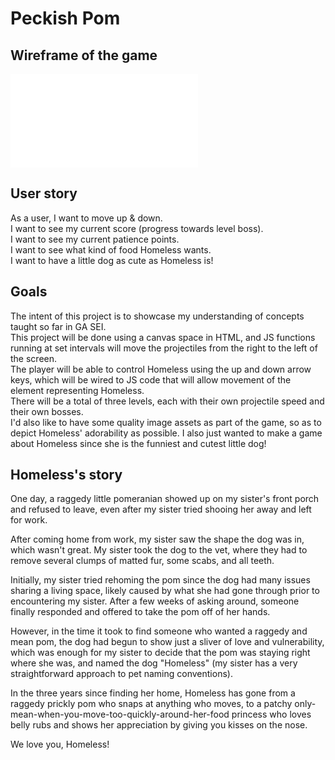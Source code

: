 # Peckish Pom

<!-- Wireframe -->
## Wireframe of the game
![Project 1 Wireframe](/project1/otherfiles/project_1_game_wireframe.pdf)

<!-- User story -->
## User story

As a user, I want to move up & down.  
I want to see my current score (progress towards level boss).  
I want to see my current patience points.  
I want to see what kind of food Homeless wants.  
I want to have a little dog as cute as Homeless is! 

## Goals  

The intent of this project is to showcase my understanding of concepts taught so far in GA SEI.  
This project will be done using a canvas space in HTML, and JS functions running at set intervals will move the projectiles from the right to the left of the screen.  
The player will be able to control Homeless using the up and down arrow keys, which will be wired to JS code that will allow movement of the element representing Homeless.  
There will be a total of three levels, each with their own projectile speed and their own bosses.  
I'd also like to have some quality image assets as part of the game, so as to depict Homeless' adorability as possible.
I also just wanted to make a game about Homeless since she is the funniest and cutest little dog!  

## Homeless's story

One day, a raggedy little pomeranian showed up on my sister's front porch and refused to leave, even after my sister tried shooing her away and left for work.

After coming home from work, my sister saw the shape the dog was in, which wasn't great. My sister took the dog to the vet, where they had to remove several clumps of matted fur, some scabs, and all teeth.

Initially, my sister tried rehoming the pom since the dog had many issues sharing a living space, likely caused by what she had gone through prior to encountering my sister. After a few weeks of asking around, someone finally responded and offered to take the pom off of her hands.

However, in the time it took to find someone who wanted a raggedy and mean pom, the dog had begun to show just a sliver of love and vulnerability, which was enough for my sister to decide that the pom was staying right where she was, and named the dog "Homeless" (my sister has a very straightforward approach to pet naming conventions).

In the three years since finding her home, Homeless has gone from a raggedy prickly pom who snaps at anything who moves, to a patchy only-mean-when-you-move-too-quickly-around-her-food princess who loves belly rubs and shows her appreciation by giving you kisses on the nose.

We love you, Homeless!